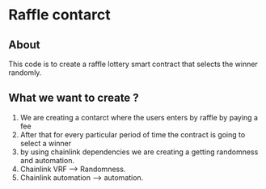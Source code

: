 # Raffle contarct

## About

This code is to create a raffle lottery smart contract that selects the winner randomly.

## What we want to create ?

1. We are creating a contarct where the users enters by raffle by paying a fee
2. After that for every particular period of time the contract is going to select a winner 
3. by using chainlink dependencies we are creating a getting randomness and automation.
4.  Chainlink VRF --> Randomness.
5.  Chainlink automation --> automation.